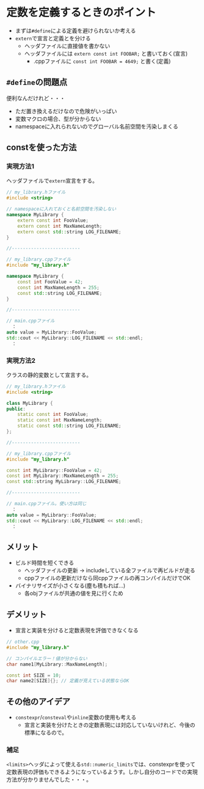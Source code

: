 # 定数を定義するときのポイント

* まずは`#define`による定義を避けられないか考える
* `extern`で宣言と定義とを分ける
    * ヘッダファイルに直接値を書かない
    * ヘッダファイルには `extern const int FOOBAR;` と書いておく(宣言)
        * .cppファイルに `const int FOOBAR = 4649;` と書く(定義)

## `#define`の問題点

便利なんだけれど・・・

* ただ置き換えるだけなので危険がいっぱい
* 変数マクロの場合、型が分からない
* namespaceに入れられないのでグローバル名前空間を汚染しまくる

## constを使った方法

### 実現方法1

ヘッダファイルで`extern`宣言をする。
```cpp
// my_library.hファイル
#include <string>

// namespaceに入れておくと名前空間を汚染しない
namespace MyLibrary {
    extern const int FooValue;
    extern const int MaxNameLength;
    extern const std::string LOG_FILENAME;
}

//-------------------------

// my_library.cppファイル
#include "my_library.h"

namespace MyLibrary {
    const int FooValue = 42;
    const int MaxNameLength = 255;
    const std::string LOG_FILENAME;
}

//-------------------------

// main.cppファイル
  ：
auto value = MyLibrary::FooValue;
std::cout << MyLibrary::LOG_FILENAME << std::endl;
  ：
```

### 実現方法2

クラスの静的変数として宣言する。

```cpp
// my_library.hファイル
#include <string>

class MyLibrary {
public:
    static const int FooValue;
    static const int MaxNameLength;
    static const std::string LOG_FILENAME;
};

//-------------------------

// my_library.cppファイル
#include "my_library.h"

const int MyLibrary::FooValue = 42;
const int MyLibrary::MaxNameLength = 255;
const std::string MyLibrary::LOG_FILENAME;

//-------------------------

// main.cppファイル。使い方は同じ
  ：
auto value = MyLibrary::FooValue;
std::cout << MyLibrary::LOG_FILENAME << std::endl;
  ：
```

## メリット

* ビルド時間を短くできる
    * ヘッダファイルの更新 → includeしている全ファイルで再ビルドが走る
    * cppファイルの更新だけなら同cppファイルの再コンパイルだけでOK
* バイナリサイズが小さくなる(塵も積もれば…)
    * 各objファイルが共通の値を見に行くため

## デメリット

* 宣言と実装を分けると定数表現を評価できなくなる

```cpp
// other.cpp
#include "my_library.h"

// コンパイルエラー！値が分からない
char name1[MyLibrary::MaxNameLength];

const int SIZE = 10;
char name2[SIZE]{}; // 定義が見えている状態ならOK
```

## その他のアイデア

* `constexpr`/`consteval`や`inline`変数の使用も考える
    * 宣言と実装を分けたときの定数表現には対応していないけれど、今後の標準になるので。

### 補足

`<limits>`ヘッダによって使える`std::numeric_limits`では、constexprを使って定数表現の評価もできるようになっているようす。しかし自分のコードでの実現方法が分かりませんでした・・・。
